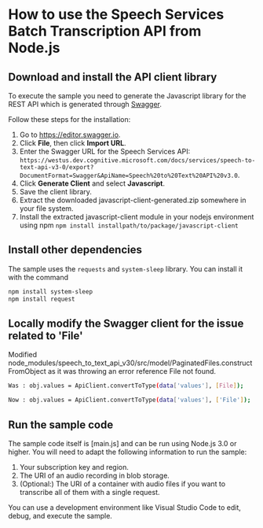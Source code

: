 # How to use the Speech Services Batch Transcription API from Node.js

## Download and install the API client library

To execute the sample you need to generate the Javascript library for the REST API which is generated through [Swagger](swagger.io).

Follow these steps for the installation:

1. Go to https://editor.swagger.io.
1. Click **File**, then click **Import URL**.
1. Enter the Swagger URL for the Speech Services API: `https://westus.dev.cognitive.microsoft.com/docs/services/speech-to-text-api-v3-0/export?DocumentFormat=Swagger&ApiName=Speech%20to%20Text%20API%20v3.0`.
1. Click **Generate Client** and select **Javascript**.
1. Save the client library.
1. Extract the downloaded javascript-client-generated.zip somewhere in your file system.
1. Install the extracted javascript-client module in your nodejs environment using npm
`npm install installpath/to/package/javascript-client`


## Install other dependencies

The sample uses the `requests` and `system-sleep` library. You can install it with the command

```bash
npm install system-sleep
npm install request
```

## Locally modify the Swagger client for the issue related to 'File'
Modified node_modules/speech_to_text_api_v30/src/model/PaginatedFiles.constructFromObject as it was throwing an error reference File not found.

```bash
Was : obj.values = ApiClient.convertToType(data['values'], [File]);

Now : obj.values = ApiClient.convertToType(data['values'], ['File']);
```

## Run the sample code

The sample code itself is [main.js] and can be run using Node.js 3.0 or higher.
You will need to adapt the following information to run the sample:

1. Your subscription key and region.
1. The URI of an audio recording in blob storage.
1. (Optional:) The URI of a container with audio files if you want to transcribe all of them with a single request.

You can use a development environment like Visual Studio Code to edit, debug, and execute the sample.

